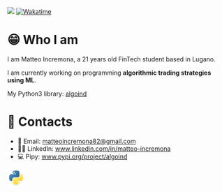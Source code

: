 <img src="https://komarev.com/ghpvc/?username=matteoincremona&label=Profile%20views&color=brightgreen&style=flat" /> </a>
[![Wakatime](https://wakatime.com/badge/user/matteoincremona)](https://wakatime.com/@matteoincremona)

# 😁 Who I am
I am Matteo Incremona, a 21 years old FinTech student based in Lugano.

I am currently working on programming **algorithmic trading strategies using ML**.

My Python3 library: [algoind]

# 📮 Contacts
- 📩 Email: matteoincremona82@gmail.com
- 👨‍💼 LinkedIn: www.linkedin.com/in/matteo-incremona
- 💻 Pipy: www.pypi.org/project/algoind



<p align="left"> <a href="https://www.python.org" target="_blank" rel="noreferrer"> <img src="https://raw.githubusercontent.com/devicons/devicon/master/icons/python/python-original.svg" alt="python" width="40" height="40"/>


[algoind]: https://github.com/matteoincremona/algoind
